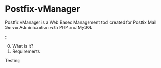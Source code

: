 Postfix-vManager
================

Postfix vManager is a Web Based Management tool created for Postfix Mail Server Administration with PHP and MySQL

::

  0. What is it?
  1. Requirements

Testing
